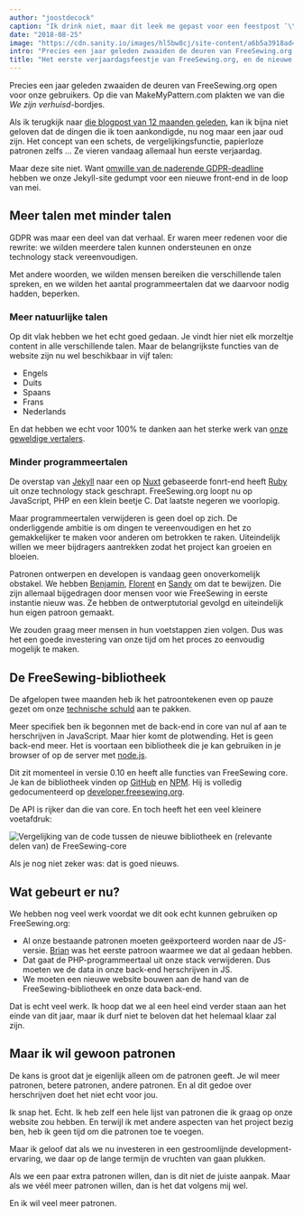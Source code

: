 ```yaml
---
author: "joostdecock"
caption: "Ik drink niet, maar dit leek me gepast voor een feestpost ¯\\_(ツ)_/¯"
date: "2018-08-25"
image: "https://cdn.sanity.io/images/hl5bw8cj/site-content/a6b5a3918ad412f7fb434413fafcc82107109d87-1920x1276.jpg"
intro: "Precies een jaar geleden zwaaiden de deuren van FreeSewing.org open voor onze gebruikers. Op die van MakeMyPattern.com plakten we van die  -bordjes."
title: "Het eerste verjaardagsfeestje van FreeSewing.org, en de nieuwe FreeSewing-bibliotheek"
---
```



Precies een jaar geleden zwaaiden de deuren van FreeSewing.org open voor onze gebruikers. Op die van MakeMyPattern.com plakten we van die *We zijn verhuisd*-bordjes.

Als ik terugkijk naar [die blogpost van 12 maanden geleden](/blog/open-for-business), kan ik bijna niet geloven dat de dingen die ik toen aankondigde, nu nog maar een jaar oud zijn. Het concept van een schets, de vergelijkingsfunctie, papierloze patronen zelfs ... Ze vieren vandaag allemaal hun eerste verjaardag.

Maar deze site niet. Want [omwille van de naderende GDPR-deadline](/blog/gdpr-plan) hebben we onze Jekyll-site gedumpt voor een nieuwe front-end in de loop van mei.

## Meer talen met minder talen

GDPR was maar een deel van dat verhaal. Er waren meer redenen voor die rewrite: we wilden meerdere talen kunnen ondersteunen en onze technology stack vereenvoudigen.

Met andere woorden, we wilden mensen bereiken die verschillende talen spreken, en we wilden het aantal programmeertalen dat we daarvoor nodig hadden, beperken.

### Meer natuurlijke talen

Op dit vlak hebben we het echt goed gedaan. Je vindt hier niet elk morzeltje content in alle verschillende talen. Maar de belangrijkste functies van de website zijn nu wel beschikbaar in vijf talen:

 - Engels
 - Duits
 - Spaans
 - Frans
 - Nederlands

En dat hebben we echt voor 100% te danken aan het sterke werk van [onze geweldige vertalers](/i18n/).

### Minder programmeertalen

De overstap van [Jekyll](https://jekyllrb.com/) naar een op [Nuxt](https://nuxtjs.org/) gebaseerde fonrt-end heeft [Ruby](https://www.ruby-lang.org/) uit onze technology stack geschrapt. FreeSewing.org loopt nu op JavaScript, PHP en een klein beetje C. Dat laatste negeren we voorlopig.

Maar programmeertalen verwijderen is geen doel op zich. De onderliggende ambitie is om dingen te vereenvoudigen en het zo gemakkelijker te maken voor anderen om betrokken te raken. Uiteindelijk willen we meer bijdragers aantrekken zodat het project kan groeien en bloeien.

Patronen ontwerpen en developen is vandaag geen onoverkomelijk obstakel. We hebben [Benjamin](/patterns/benjamin), [Florent](/patterns/florent) en [Sandy](/patterns/sandy) om dat te bewijzen. Die zijn allemaal bijgedragen door mensen voor wie FreeSewing in eerste instantie nieuw was. Ze hebben de ontwerptutorial gevolgd en uiteindelijk hun eigen patroon gemaakt.

We zouden graag meer mensen in hun voetstappen zien volgen. Dus was het een goede investering van onze tijd om het proces zo eenvoudig mogelijk te maken.

## De FreeSewing-bibliotheek

De afgelopen twee maanden heb ik het patroontekenen even op pauze gezet om onze [technische schuld](https://en.wikipedia.org/wiki/Technical_debt) aan te pakken.

Meer specifiek ben ik begonnen met de back-end in core van nul af aan te herschrijven in JavaScript. Maar hier komt de plotwending. Het is geen back-end meer. Het is voortaan een bibliotheek die je kan gebruiken in je browser of op de server met [node.js](https://nodejs.org/).

Dit zit momenteel in versie 0.10 en heeft alle functies van FreeSewing core. Je kan de bibliotheek vinden op [GitHub](https://github.com/freesewing/freesewing) en [NPM](https://www.npmjs.com/package/freesewing). Hij is volledig gedocumenteerd op [developer.freesewing.org](https://developer.freesewing.org/).

De API is rijker dan die van core. En toch heeft het een veel kleinere voetafdruk:

![Vergelijking van de code tussen de nieuwe bibliotheek en (relevante delen van) de FreeSewing-core](corevsfreesewing.svg)

Als je nog niet zeker was: dat is goed nieuws.

## Wat gebeurt er nu?

We hebben nog veel werk voordat we dit ook echt kunnen gebruiken op FreeSewing.org:


 - Al onze bestaande patronen moeten geëxporteerd worden naar de JS-versie. [Brian](https://github.com/freesewing/brian) was het eerste patroon waarmee we dat al gedaan hebben.
 - Dat gaat de PHP-programmeertaal uit onze stack verwijderen. Dus moeten we de data in onze back-end herschrijven in JS.
 - We moeten een nieuwe website bouwen aan de hand van de FreeSewing-bibliotheek en onze data back-end.

Dat is echt veel werk. Ik hoop dat we al een heel eind verder staan aan het einde van dit jaar, maar ik durf niet te beloven dat het helemaal klaar zal zijn.

## Maar ik wil gewoon patronen

De kans is groot dat je eigenlijk alleen om de patronen geeft. Je wil meer patronen, betere patronen, andere patronen. En al dit gedoe over herschrijven doet het niet echt voor jou.

Ik snap het. Echt. Ik heb zelf een hele lijst van patronen die ik graag op onze website zou hebben. En terwijl ik met andere aspecten van het project bezig ben, heb ik geen tijd om die patronen toe te voegen.

Maar ik geloof dat als we nu investeren in een gestroomlijnde development-ervaring, we daar op de lange termijn de vruchten van gaan plukken.

Als we een paar extra patronen willen, dan is dit niet de juiste aanpak. Maar als we véél meer patronen willen, dan is het dat volgens mij wel.

En ik wil veel meer patronen.


